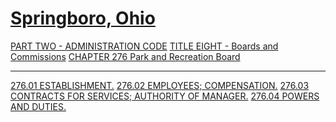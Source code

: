 [Springboro, Ohio](indexee20.html)
==================================

[PART TWO - ADMINISTRATION CODE](1505a412.html) [TITLE EIGHT - Boards
and Commissions](189fa412.html) [CHAPTER 276 Park and Recreation
Board](18d3a412.html)

* * * * *

[276.01 ESTABLISHMENT.](18e4a412.html) [276.02 EMPLOYEES;
COMPENSATION.](18e8a412.html) [276.03 CONTRACTS FOR SERVICES; AUTHORITY
OF MANAGER.](18eba412.html) [276.04 POWERS AND DUTIES.](18f5a412.html)
